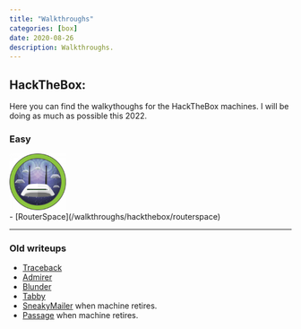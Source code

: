 ```yaml
---
title: "Walkthroughs"
categories: [box]
date: 2020-08-26
description: Walkthroughs.
---
```


## HackTheBox:

Here you can find the walkythoughs for the HackTheBox machines. I will be doing as much as possible this 2022.

<script src="https://www.hackthebox.eu/badge/365669"></script>


### Easy

<div display="grid">
  <img src="/images/walkthroughs/hackthebox/routerspace/logo.png" width="20%"/>
  <div width="70%">
  	- [RouterSpace](/walkthroughs/hackthebox/routerspace)
  </div>
</div>


---
### Old writeups
- [Traceback](/walkthroughs/hackthebox/traceback)
- [Admirer](/walkthroughs/hackthebox/admirer)
- [Blunder]() 
- [Tabby](/walkthroughs/hackthebox/tabby) 
- [SneakyMailer]() when machine retires.
- [Passage]() when machine retires.